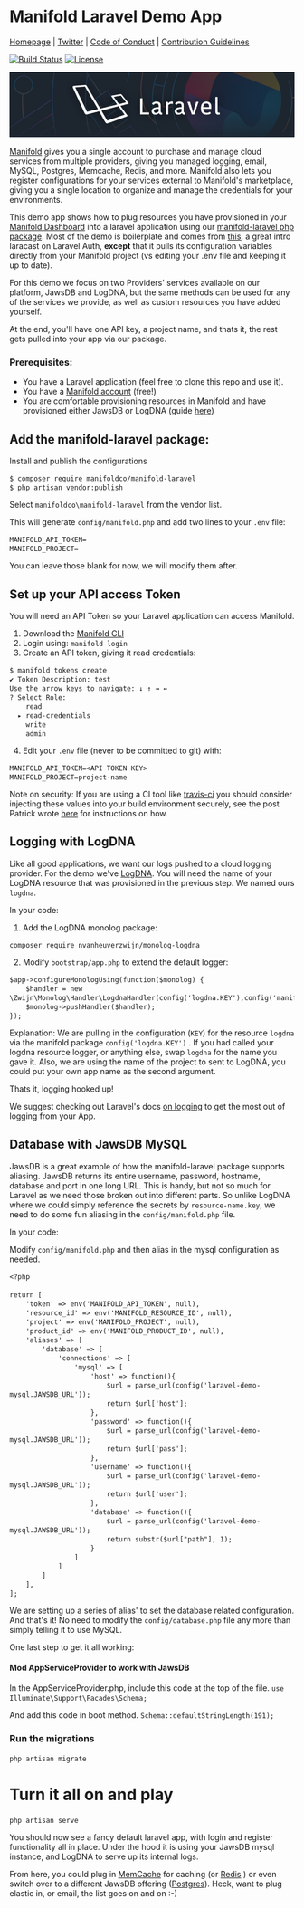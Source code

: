 # Manifold Laravel Demo App
[Homepage](https://manifold.co) |
[Twitter](https://twitter.com/manifoldco) |
[Code of Conduct](./.github/CODE_OF_CONDUCT.md) |
[Contribution Guidelines](./.github/CONTRIBUTING.md)

[![Build Status](https://travis-ci.org/manifoldco/manifold-laravel-demo.svg?branch=master)](https://travis-ci.org/manifoldco/manifold-laravel-demo)
[![License](https://img.shields.io/badge/license-BSD-blue.svg)](./LICENSE)

![Laravel Manifold](./banner.png)

[Manifold](https://www.manifold.co) gives you a single account to purchase and manage cloud services from multiple providers, giving you managed logging, email, MySQL, Postgres, Memcache, Redis, and more. Manifold also lets you register configurations for your services external to Manifold's marketplace, giving you a single location to organize and manage the credentials for your environments.

This demo app shows how to plug resources you have provisioned in your [Manifold Dashboard](https://dashboard.manifold.co) into a laravel application using our [manifold-laravel php package](https://packagist.org/packages/manifoldco/manifold-laravel).  Most of the demo is boilerplate and comes from [this](https://laracasts.com/series/laravel-from-scratch-2017/episodes/17), a great intro laracast on Laravel Auth, __except__ that it pulls its configuration variables directly from your Manifold project (vs editing your .env file and keeping it up to date).

For this demo we focus on two Providers' services available on our platform, JawsDB and LogDNA, but the same methods can be used for any of the services we provide, as well as custom resources you have added yourself.

At the end, you'll have one API key, a project name, and thats it, the rest gets pulled into your app via our package.

### Prerequisites:
- You have a Laravel application (feel free to clone this repo and use it).
- You have a [Manifold account](https://dashboard.manifold.co) (free!)
- You are comfortable provisioning resources in Manifold and have provisioned either JawsDB or LogDNA (guide [here](https://docs.manifold.co/docs/quickstart-guide-6G2IZEjhD20oK6iISoQOE6))

## Add the manifold-laravel package:

Install and publish the configurations
```
$ composer require manifoldco/manifold-laravel
$ php artisan vendor:publish
```
Select `manifoldco\manifold-laravel` from the vendor list.

This will generate `config/manifold.php` and add two lines to your `.env` file:
```
MANIFOLD_API_TOKEN=
MANIFOLD_PROJECT=
```
You can leave those blank for now, we will modify them after.

## Set up your API access Token
You will need an API Token so your Laravel application can access Manifold.

1. Download the [Manifold CLI](https://docs.manifold.co/docs/install-77T6auwaaIQcgA4QGouO0)
2. Login using: `manifold login`
3. Create an API token, giving it read credentials:
```
$ manifold tokens create
✔ Token Description: test
Use the arrow keys to navigate: ↓ ↑ → ←
? Select Role:
    read
  ▸ read-credentials
    write
    admin
```
4. Edit your `.env` file (never to be committed to git) with:
```
MANIFOLD_API_TOKEN=<API TOKEN KEY>
MANIFOLD_PROJECT=project-name
```
Note on security: If you are using a CI tool like [travis-ci](https://travis-ci.com) you should consider injecting these values into your build environment securely, see the post Patrick wrote [here](https://blog.manifold.co/manifold-travis-ci-manage-your-secrets-without-the-hassle-a13c01e12014) for instructions on how.

## Logging with LogDNA

Like all good applications, we want our logs pushed to a cloud logging provider. For the demo we've [LogDNA](https://www.manifold.co/services/logdna#pricing). You will need the name of your LogDNA resource that was provisioned in the previous step. We named ours `logdna`.

In your code:

1. Add the LogDNA monolog package:
```
composer require nvanheuverzwijn/monolog-logdna
```
2. Modify `bootstrap/app.php` to extend the default logger:
```
$app->configureMonologUsing(function($monolog) {
    $handler = new \Zwijn\Monolog\Handler\LogdnaHandler(config('logdna.KEY'),config('manifold.project'),\Monolog\Logger::DEBUG);
    $monolog->pushHandler($handler);
});
```
Explanation: We are pulling in the configuration (`KEY`) for the resource `logdna` via the manifold package `config('logdna.KEY')` . If you had called your logdna resource logger, or anything else, swap `logdna` for the name you gave it.  Also, we are using the name of the project to sent to LogDNA, you could put your own app name as the second argument.

Thats it, logging hooked up!

We suggest checking out Laravel's docs [on logging](https://laravel.com/docs/5.5/errors) to get the most out of logging from your App.


## Database with JawsDB MySQL

JawsDB is a great example of how the manifold-laravel package supports aliasing.  JawsDB returns its entire username, password, hostname, database and port in one long URL.  This is handy, but not so much for Laravel as we need those broken out into different parts. So unlike LogDNA where we could simply reference the secrets by `resource-name.key`, we need to do some fun aliasing in the `config/manifold.php` file.

In your code:

Modify `config/manifold.php` and then alias in the mysql configuration as needed.

```
<?php

return [
    'token' => env('MANIFOLD_API_TOKEN', null),
    'resource_id' => env('MANIFOLD_RESOURCE_ID', null),
    'project' => env('MANIFOLD_PROJECT', null),
    'product_id' => env('MANIFOLD_PRODUCT_ID', null),
    'aliases' => [
        'database' => [
            'connections' => [
                'mysql' => [
                    'host' => function(){
                        $url = parse_url(config('laravel-demo-mysql.JAWSDB_URL'));
                        return $url['host'];
                    },
                    'password' => function(){
                        $url = parse_url(config('laravel-demo-mysql.JAWSDB_URL'));
                        return $url['pass'];
                    },
                    'username' => function(){
                        $url = parse_url(config('laravel-demo-mysql.JAWSDB_URL'));
                        return $url['user'];
                    },
                    'database' => function(){
                        $url = parse_url(config('laravel-demo-mysql.JAWSDB_URL'));
                        return substr($url["path"], 1);
                    }
                ]
            ]
        ]
    ],
];

```


We are setting up a series of alias' to set the database related configuration. And that's it! No need to modify the `config/database.php` file any more than simply telling it to use MySQL.

One last step to get it all working:

#### Mod AppServiceProvider to work with JawsDB
In the AppServiceProvider.php, include this code at the top of the file.
`use Illuminate\Support\Facades\Schema;`

And add this code in boot method.
`Schema::defaultStringLength(191);`

### Run the migrations

`php artisan migrate`

#  Turn it all on and play

`php artisan serve`

You should now see a fancy default laravel app, with login and register functionality all in place.  Under the hood it is using your JawsDB mysql instance, and LogDNA to serve up its internal logs.

From here, you could plug in [MemCache](https://www.manifold.co/services/memcachier-cache) for caching (or [Redis](https://www.manifold.co/services/redisgreen) ) or even switch over to a different JawsDB offering ([Postgres](https://www.manifold.co/services/jawsdb-postgres)). Heck, want to plug elastic in, or email, the list goes on and on :-)
